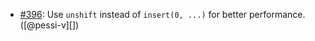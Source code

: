 * [#396](https://github.com/rubocop/rubocop-performance/issues/396): Use `unshift` instead of `insert(0, ...)` for better performance. ([@pessi-v][])
